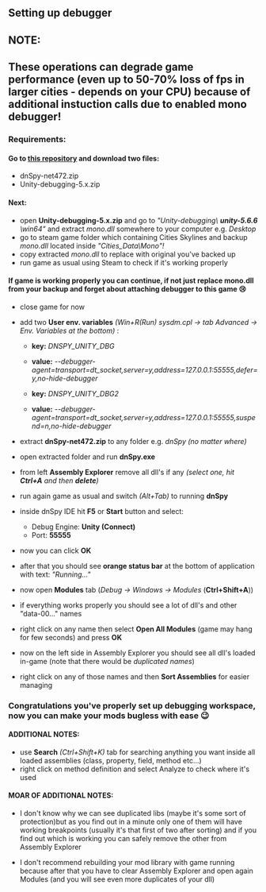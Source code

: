 


## **Setting up debugger**

## NOTE:
## These operations can degrade game performance (even up to 50-70% loss of fps in larger cities - depends on your CPU) because of additional instuction calls due to enabled mono debugger!



### Requirements:

#### Go to [this repository](https://github.com/0xd4d/dnSpy/releases) and download two files:
* dnSpy-net472.zip
* Unity-debugging-5.x.zip


#### Next:
* open __Unity-debugging-5.x.zip__ and go to *"Unity-debugging\ __unity-5.6.6__ \win64\"* and extract *mono.dll* somewhere to your computer e.g. *Desktop*
* go to steam game folder which containing Cities Skylines and backup *mono.dll* located inside *"Cities_Data\Mono"!*
* copy extracted *mono.dll* to replace with original you've backed up
* run game as usual using Steam to check if it's working properly

#### If game is working properly you can continue, if not just replace mono.dll from your backup and forget about attaching debugger to this game :cry:

* close game for now
* add two **User env. variables** *(Win+R(Run) sysdm.cpl -> tab Advanced -> Env. Variables at the bottom)* :
   * __key:__ *DNSPY_UNITY_DBG*
   * __value:__ *--debugger-agent=transport=dt_socket,server=y,address=127.0.0.1:55555,defer=y,no-hide-debugger*

   * __key:__ *DNSPY_UNITY_DBG2*
   * __value:__ *--debugger-agent=transport=dt_socket,server=y,address=127.0.0.1:55555,suspend=n,no-hide-debugger*


* extract __dnSpy-net472.zip__ to any folder e.g. *dnSpy* *(no matter where)*
* open extracted folder and run __dnSpy.exe__
* from left __Assembly Explorer__ remove all dll's if any *(select one, hit __Ctrl+A__ and then __delete__)*

* run again game as usual and switch *(Alt+Tab)* to running __dnSpy__
* inside dnSpy IDE hit __F5__ or __Start__ button and select:
   * Debug Engine: __Unity (Connect)__
   * Port: __55555__
* now you can click __OK__
* after that you should see __orange status bar__ at the bottom of application with text: _"Running..."_
* now open __Modules__ tab (_Debug -> Windows -> Modules_ (__Ctrl+Shift+A__))
* if everything works properly you should see a lot of dll's and other "data-00..." names
* right click on any name then select __Open All Modules__ (game may hang for few seconds) and press __OK__
* now on the left side in Assembly Explorer you should see all dll's loaded in-game (note that there would be *duplicated names*)
* right click on any of those names and then __Sort Assemblies__ for easier managing

### Congratulations you've properly set up debugging workspace, now you can make your mods bugless with ease :wink:

#### ADDITIONAL NOTES:
* use __Search__ *(Ctrl+Shift+K)* tab for searching anything you want inside all loaded assemblies (class, property, field, method etc...)
* right click on method definition and select Analyze to check where it's used

#### MOAR OF ADDITIONAL NOTES:
* I don't know why we can see duplicated libs (maybe it's some sort of protection)but as you find out in a minute
only one of them will have working breakpoints (usually it's that first of two after sorting) and if you find out which is working you can safely remove the other from Assembly Explorer

* I don't recommend rebuilding your mod library with game running because after that you have to clear Assembly Explorer and open again Modules (and you will see even more duplicates of your dll)
